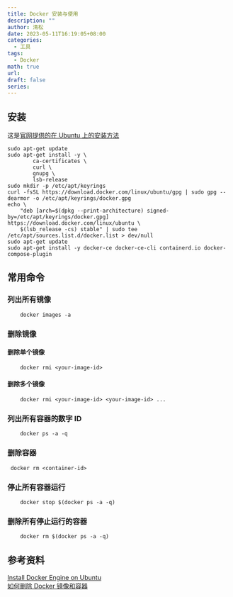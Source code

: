 ```yaml
---
title: Docker 安装与使用
description: ""
author: 清松
date: 2023-05-11T16:19:05+08:00
categories:
  - 工具
tags:
  - Docker
math: true
url: 
draft: false
series:
---
```

## 安装

这是[官网提供的在 Ubuntu 上的安装方法](https://docs.docker.com/engine/install/ubuntu/#install-using-the-repository)
```
sudo apt-get update
sudo apt-get install -y \
        ca-certificates \
        curl \
        gnupg \
        lsb-release
sudo mkdir -p /etc/apt/keyrings
curl -fsSL https://download.docker.com/linux/ubuntu/gpg | sudo gpg --dearmor -o /etc/apt/keyrings/docker.gpg
echo \
    "deb [arch=$(dpkg --print-architecture) signed-by=/etc/apt/keyrings/docker.gpg] https://download.docker.com/linux/ubuntu \
    $(lsb_release -cs) stable" | sudo tee /etc/apt/sources.list.d/docker.list > dev/null
sudo apt-get update
sudo apt-get install -y docker-ce docker-ce-cli containerd.io docker-compose-plugin
```
## 常用命令

### 列出所有镜像
```
    docker images -a
```
### 删除镜像

#### 删除单个镜像
```
    docker rmi <your-image-id>
```
#### 删除多个镜像
```
    docker rmi <your-image-id> <your-image-id> ...
```
### 列出所有容器的数字 ID
```
    docker ps -a -q
```
### 删除容器
```
 docker rm <container-id>
```
### 停止所有容器运行
```
    docker stop $(docker ps -a -q)
```
### 删除所有停止运行的容器
```
    docker rm $(docker ps -a -q)
```
## 参考资料

[Install Docker Engine on Ubuntu](https://docs.docker.com/engine/install/ubuntu/)\
[如何删除 Docker 镜像和容器](https://chinese.freecodecamp.org/news/how-to-remove-images-in-docker/)
